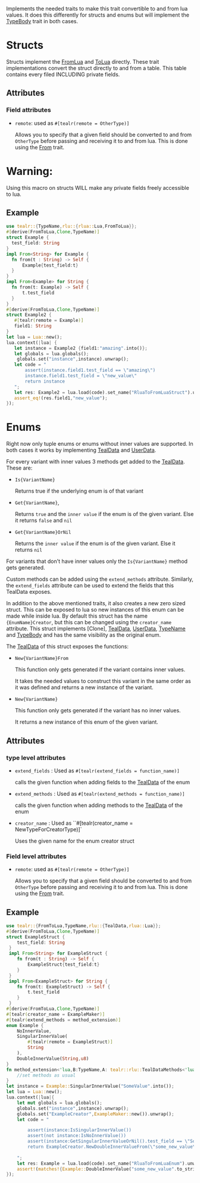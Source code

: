Implements the needed traits to make this trait convertible to and from lua values.
It does this differently for structs and enums but will implement the [TypeBody](crate::TypeBody) trait in both cases.
# Structs
Structs implement the [FromLua](rlua::FromLua) and [ToLua](rlua::ToLua) directly.
These trait implementations convert the struct directly to and from a table. This table contains every filed INCLUDING private fields.
## Attributes
### Field attributes
- `remote`: used as `#[tealr(remote = OtherType)]`
    
    Allows you to specify that a given field should be converted to and from `OtherType` before passing and receiving it to and from lua.
    This is done using the [From<T>](std::convert::From) trait.
# Warning:
Using this macro on structs WILL make any private fields freely accessible to lua.

## Example

```rust
use tealr::{TypeName,rlu::{rlua::Lua,FromToLua}};
#[derive(FromToLua,Clone,TypeName)]
struct Example {
  test_field: String
}
impl From<String> for Example {
  fn from(t : String) -> Self {
      Example{test_field:t}
  }
}
impl From<Example> for String {
  fn from(t: Example) -> Self {
      t.test_field
  }
}
#[derive(FromToLua,Clone,TypeName)]
struct Example2 {
   #[tealr(remote = Example)]
   field1: String
}
let lua = Lua::new();
lua.context(|lua| {
   let instance = Example2 {field1:"amazing".into()};
   let globals = lua.globals();
    globals.set("instance",instance).unwrap();
   let code = "
       assert(instance.field1.test_field == \"amazing\")
       instance.field1.test_field = \"new_value\"
       return instance
   ";
   let res: Example2 = lua.load(code).set_name("RluaToFromLuaStruct").unwrap().eval().unwrap();
   assert_eq!(res.field1,"new_value");
});
```
# Enums
Right now only tuple enums or enums without inner values are supported.
In both cases it works by implementing [TealData](crate::rlu::TealData) and [UserData](rlua::UserData).

For every variant with inner values 3 methods get added to the [TealData](crate::rlu::TealData). These are:

 - `Is{VariantName}`
    
    Returns true if the underlying enum is of that variant
 - `Get{VariantName}`,
    
    Returns `true` and the `inner value` if the enum is of the given variant. Else it returns `false` and `nil`
 - `Get{VariantName}OrNil`
    
    Returns the `inner value` if the enum is of the given variant. Else it returns `nil`

For variants that don't have inner values only the `Is{VariantName}` method gets generated.

Custom methods can be added using the `extend_methods` attribute.
Similarly, the `extend_fields` attribute can be used to extend the fields that this TealData exposes.

In addition to the above mentioned traits, it also creates a new zero sized struct. This can be exposed to lua so new instances of this enum can be made while inside lua.
By default this struct has the name `{EnumName}Creator`, but this can be changed using the `creator_name` attribute.
This struct implements [Clone], [TealData](crate::rlu::TealData), [UserData](rlua::UserData), [TypeName](crate::TypeName) and [TypeBody](crate::TypeBody)
and has the same visibility as the original enum.

The [TealData](crate::rlu::TealData) of this struct exposes the functions:
 - `New{VariantName}From`
    
    This function only gets generated if the variant contains inner values.
    
    It takes the needed values to construct this variant in the same order as it was defined and returns a new instance of the variant.

 - `New{VariantName}`
    
    This function only gets generated if the variant has no inner values.
    
    It returns a new instance of this enum of the given variant.
## Attributes
### type level attributes
 - `extend_fields` : Used as `#[tealr(extend_fields = function_name)]`

    calls the given function when adding fields to the [TealData](crate::rlu::TealData) of the enum

 - `extend_methods` : Used as `#[tealr(extend_methods = function_name)]`

    calls the given function when adding methods to the [TealData](crate::rlu::TealData) of the enum

- `creator_name` : Used as ``#[tealr(creator_name = NewTypeForCreatorType)]`

    Uses the given name for the enum creator struct

 ### Field level attributes

 - `remote`: used as `#[tealr(remote = OtherType)]`
   
    Allows you to specify that a given field should be converted to and from `OtherType` before passing and receiving it to and from lua.
    This is done using the [From<T>](std::convert::From) trait.
## Example

```rust
use tealr::{FromToLua,TypeName,rlu::{TealData,rlua::Lua}};
#[derive(FromToLua,Clone,TypeName)]
struct ExampleStruct {
    test_field: String
 }
 impl From<String> for ExampleStruct {
    fn from(t : String) -> Self {
        ExampleStruct{test_field:t}
    }
 }
 impl From<ExampleStruct> for String {
    fn from(t: ExampleStruct) -> Self {
        t.test_field
    }
 }
#[derive(FromToLua,Clone,TypeName)]
#[tealr(creator_name = ExampleMaker)]
#[tealr(extend_methods = method_extension)]
enum Example {
    NoInnerValue,
    SingularInnerValue(
        #[tealr(remote = ExampleStruct)]
        String
    ),
    DoubleInnerValue(String,u8)
}
fn method_extension<'lua,B:TypeName,A: tealr::rlu::TealDataMethods<'lua,B>>(fields: &mut A) {
    //set methods as usual
}
let instance = Example::SingularInnerValue("SomeValue".into());
let lua = Lua::new();
lua.context(|lua|{
    let mut globals = lua.globals();
    globals.set("instance",instance).unwrap();
    globals.set("ExampleCreator",ExampleMaker::new()).unwrap();
    let code = "

        assert(instance:IsSingularInnerValue())
        assert(not instance:IsNoInnerValue())
        assert(instance:GetSingularInnerValueOrNil().test_field == \"SomeValue\")
        return ExampleCreator.NewDoubleInnerValueFrom(\"some_new_value\",2)
        
    ";
    let res: Example = lua.load(code).set_name("RluaToFromLuaEnum").unwrap().eval().unwrap();
    assert!(matches!{Example::DoubleInnerValue("some_new_value".to_string(),5),res});
});
```
